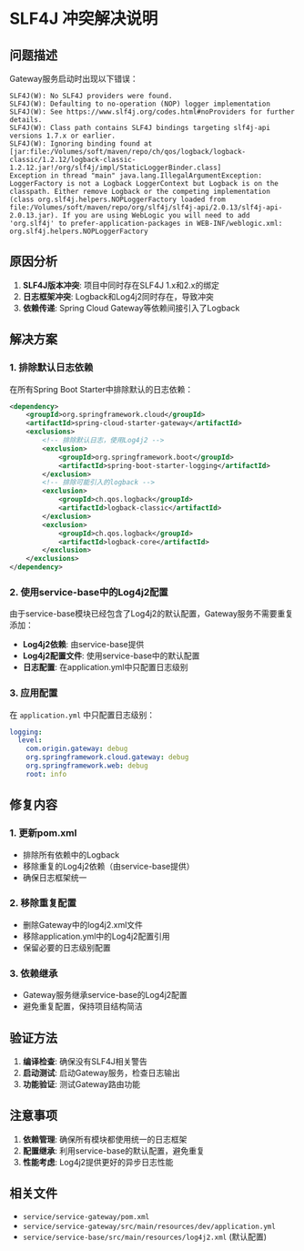 # SLF4J 冲突解决说明

## 问题描述

Gateway服务启动时出现以下错误：

```
SLF4J(W): No SLF4J providers were found.
SLF4J(W): Defaulting to no-operation (NOP) logger implementation
SLF4J(W): See https://www.slf4j.org/codes.html#noProviders for further details.
SLF4J(W): Class path contains SLF4J bindings targeting slf4j-api versions 1.7.x or earlier.
SLF4J(W): Ignoring binding found at [jar:file:/Volumes/soft/maven/repo/ch/qos/logback/logback-classic/1.2.12/logback-classic-1.2.12.jar!/org/slf4j/impl/StaticLoggerBinder.class]
Exception in thread "main" java.lang.IllegalArgumentException: LoggerFactory is not a Logback LoggerContext but Logback is on the classpath. Either remove Logback or the competing implementation (class org.slf4j.helpers.NOPLoggerFactory loaded from file:/Volumes/soft/maven/repo/org/slf4j/slf4j-api/2.0.13/slf4j-api-2.0.13.jar). If you are using WebLogic you will need to add 'org.slf4j' to prefer-application-packages in WEB-INF/weblogic.xml: org.slf4j.helpers.NOPLoggerFactory
```

## 原因分析

1. **SLF4J版本冲突**: 项目中同时存在SLF4J 1.x和2.x的绑定
2. **日志框架冲突**: Logback和Log4j2同时存在，导致冲突
3. **依赖传递**: Spring Cloud Gateway等依赖间接引入了Logback

## 解决方案

### 1. 排除默认日志依赖

在所有Spring Boot Starter中排除默认的日志依赖：

```xml
<dependency>
    <groupId>org.springframework.cloud</groupId>
    <artifactId>spring-cloud-starter-gateway</artifactId>
    <exclusions>
        <!-- 排除默认日志，使用Log4j2 -->
        <exclusion>
            <groupId>org.springframework.boot</groupId>
            <artifactId>spring-boot-starter-logging</artifactId>
        </exclusion>
        <!-- 排除可能引入的logback -->
        <exclusion>
            <groupId>ch.qos.logback</groupId>
            <artifactId>logback-classic</artifactId>
        </exclusion>
        <exclusion>
            <groupId>ch.qos.logback</groupId>
            <artifactId>logback-core</artifactId>
        </exclusion>
    </exclusions>
</dependency>
```

### 2. 使用service-base中的Log4j2配置

由于service-base模块已经包含了Log4j2的默认配置，Gateway服务不需要重复添加：

- **Log4j2依赖**: 由service-base提供
- **Log4j2配置文件**: 使用service-base中的默认配置
- **日志配置**: 在application.yml中只配置日志级别

### 3. 应用配置

在 `application.yml` 中只配置日志级别：

```yaml
logging:
  level:
    com.origin.gateway: debug
    org.springframework.cloud.gateway: debug
    org.springframework.web: debug
    root: info
```

## 修复内容

### 1. 更新pom.xml

- 排除所有依赖中的Logback
- 移除重复的Log4j2依赖（由service-base提供）
- 确保日志框架统一

### 2. 移除重复配置

- 删除Gateway中的log4j2.xml文件
- 移除application.yml中的Log4j2配置引用
- 保留必要的日志级别配置

### 3. 依赖继承

- Gateway服务继承service-base的Log4j2配置
- 避免重复配置，保持项目结构简洁

## 验证方法

1. **编译检查**: 确保没有SLF4J相关警告
2. **启动测试**: 启动Gateway服务，检查日志输出
3. **功能验证**: 测试Gateway路由功能

## 注意事项

1. **依赖管理**: 确保所有模块都使用统一的日志框架
2. **配置继承**: 利用service-base的默认配置，避免重复
3. **性能考虑**: Log4j2提供更好的异步日志性能

## 相关文件

- `service/service-gateway/pom.xml`
- `service/service-gateway/src/main/resources/dev/application.yml`
- `service/service-base/src/main/resources/log4j2.xml` (默认配置) 